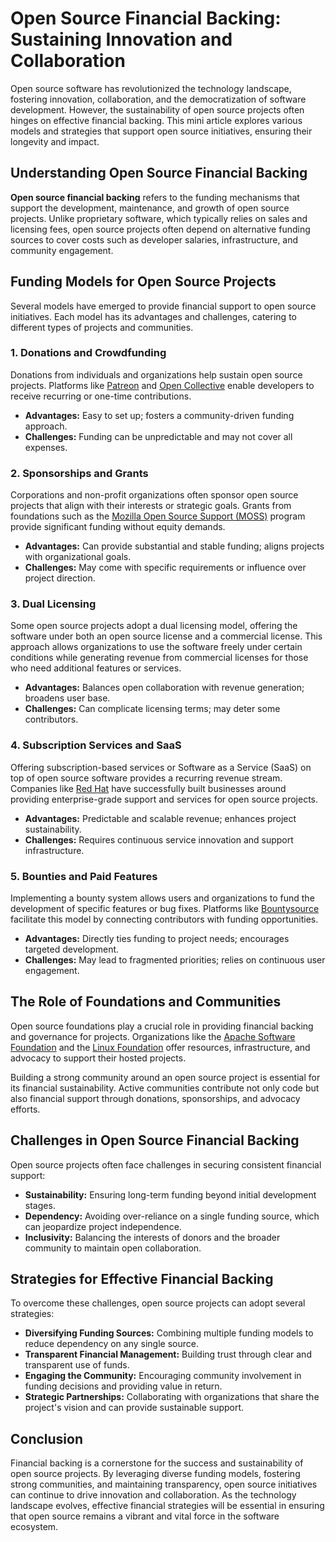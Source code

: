 # Open Source Financial Backing: Sustaining Innovation and Collaboration

Open source software has revolutionized the technology landscape, fostering innovation, collaboration, and the democratization of software development. However, the sustainability of open source projects often hinges on effective financial backing. This mini article explores various models and strategies that support open source initiatives, ensuring their longevity and impact.

## Understanding Open Source Financial Backing

**Open source financial backing** refers to the funding mechanisms that support the development, maintenance, and growth of open source projects. Unlike proprietary software, which typically relies on sales and licensing fees, open source projects often depend on alternative funding sources to cover costs such as developer salaries, infrastructure, and community engagement.

## Funding Models for Open Source Projects

Several models have emerged to provide financial support to open source initiatives. Each model has its advantages and challenges, catering to different types of projects and communities.

### 1. **Donations and Crowdfunding**

Donations from individuals and organizations help sustain open source projects. Platforms like [Patreon](https://www.patreon.com/) and [Open Collective](https://opencollective.com/) enable developers to receive recurring or one-time contributions.

- **Advantages:** Easy to set up; fosters a community-driven funding approach.
- **Challenges:** Funding can be unpredictable and may not cover all expenses.

### 2. **Sponsorships and Grants**

Corporations and non-profit organizations often sponsor open source projects that align with their interests or strategic goals. Grants from foundations such as the [Mozilla Open Source Support (MOSS)](https://www.mozilla.org/en-US/moss/) program provide significant funding without equity demands.

- **Advantages:** Can provide substantial and stable funding; aligns projects with organizational goals.
- **Challenges:** May come with specific requirements or influence over project direction.

### 3. **Dual Licensing**

Some open source projects adopt a dual licensing model, offering the software under both an open source license and a commercial license. This approach allows organizations to use the software freely under certain conditions while generating revenue from commercial licenses for those who need additional features or services.

- **Advantages:** Balances open collaboration with revenue generation; broadens user base.
- **Challenges:** Can complicate licensing terms; may deter some contributors.

### 4. **Subscription Services and SaaS**

Offering subscription-based services or Software as a Service (SaaS) on top of open source software provides a recurring revenue stream. Companies like [Red Hat](https://www.redhat.com/) have successfully built businesses around providing enterprise-grade support and services for open source projects.

- **Advantages:** Predictable and scalable revenue; enhances project sustainability.
- **Challenges:** Requires continuous service innovation and support infrastructure.

### 5. **Bounties and Paid Features**

Implementing a bounty system allows users and organizations to fund the development of specific features or bug fixes. Platforms like [Bountysource](https://www.bountysource.com/) facilitate this model by connecting contributors with funding opportunities.

- **Advantages:** Directly ties funding to project needs; encourages targeted development.
- **Challenges:** May lead to fragmented priorities; relies on continuous user engagement.

## The Role of Foundations and Communities

Open source foundations play a crucial role in providing financial backing and governance for projects. Organizations like the [Apache Software Foundation](https://www.apache.org/) and the [Linux Foundation](https://www.linuxfoundation.org/) offer resources, infrastructure, and advocacy to support their hosted projects.

Building a strong community around an open source project is essential for its financial sustainability. Active communities contribute not only code but also financial support through donations, sponsorships, and advocacy efforts.

## Challenges in Open Source Financial Backing

Open source projects often face challenges in securing consistent financial support:

- **Sustainability:** Ensuring long-term funding beyond initial development stages.
- **Dependency:** Avoiding over-reliance on a single funding source, which can jeopardize project independence.
- **Inclusivity:** Balancing the interests of donors and the broader community to maintain open collaboration.

## Strategies for Effective Financial Backing

To overcome these challenges, open source projects can adopt several strategies:

- **Diversifying Funding Sources:** Combining multiple funding models to reduce dependency on any single source.
- **Transparent Financial Management:** Building trust through clear and transparent use of funds.
- **Engaging the Community:** Encouraging community involvement in funding decisions and providing value in return.
- **Strategic Partnerships:** Collaborating with organizations that share the project's vision and can provide sustainable support.

## Conclusion

Financial backing is a cornerstone for the success and sustainability of open source projects. By leveraging diverse funding models, fostering strong communities, and maintaining transparency, open source initiatives can continue to drive innovation and collaboration. As the technology landscape evolves, effective financial strategies will be essential in ensuring that open source remains a vibrant and vital force in the software ecosystem.
